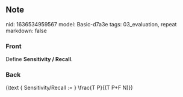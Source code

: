 ## Note
nid: 1636534959567
model: Basic-d7a3e
tags: 03_evaluation, repeat
markdown: false

### Front
Define <b>Sensitivity / Recall</b>.

### Back
\(\text { Sensitivity/Recall := } \frac{T P}{(T P+F N)}\)
